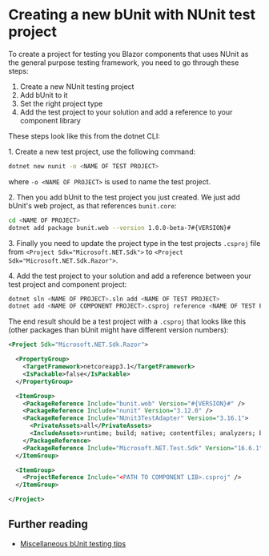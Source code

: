 # Creating a new bUnit with NUnit test project

To create a project for testing you Blazor components that uses NUnit as the general purpose testing framework, you need to go through these steps:

1. Create a new NUnit testing project
2. Add bUnit to it
3. Set the right project type
4. Add the test project to your solution and add a reference to your component library

These steps look like this from the dotnet CLI:

1\. Create a new test project, use the following command:

```bash
dotnet new nunit -o <NAME OF TEST PROJECT>
```

where `-o <NAME OF PROJECT>` is used to name the test project.

2\. Then you add bUnit to the test project you just created. We just add bUnit's web project, as that references `bunit.core`:

```bash
cd <NAME OF PROJECT>
dotnet add package bunit.web --version 1.0.0-beta-7#{VERSION}#
```

3\. Finally you need to update the project type in the test projects `.csproj` file from `<Project Sdk="Microsoft.NET.Sdk">` to `<Project Sdk="Microsoft.NET.Sdk.Razor">`.

4\. Add the test project to your solution and add a reference between your test project and component project:

```bash
dotnet sln <NAME OF PROJECT>.sln add <NAME OF TEST PROJECT>
dotnet add <NAME OF COMPONENT PROJECT>.csproj reference <NAME OF TEST PROJECT>.csproj
```

The end result should be a test project with a `.csproj` that looks like this (other packages than bUnit might have different version numbers):

```xml
<Project Sdk="Microsoft.NET.Sdk.Razor">

  <PropertyGroup>
    <TargetFramework>netcoreapp3.1</TargetFramework>
    <IsPackable>false</IsPackable>
  </PropertyGroup>

  <ItemGroup>    
    <PackageReference Include="bunit.web" Version="#{VERSION}#" />
    <PackageReference Include="nunit" Version="3.12.0" />
    <PackageReference Include="NUnit3TestAdapter" Version="3.16.1">
      <PrivateAssets>all</PrivateAssets>
      <IncludeAssets>runtime; build; native; contentfiles; analyzers; buildtransitive</IncludeAssets>
    </PackageReference>
    <PackageReference Include="Microsoft.NET.Test.Sdk" Version="16.6.1" />
  </ItemGroup>

  <ItemGroup>
    <ProjectReference Include="<PATH TO COMPONENT LIB>.csproj" />
  </ItemGroup>

</Project>
```

## Further reading

- [Miscellaneous bUnit testing tips](/docs/misc-test-tips.html)